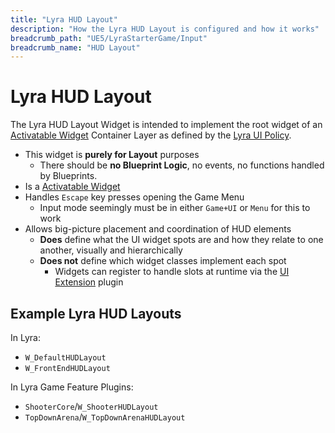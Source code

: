 ```yaml
---
title: "Lyra HUD Layout"
description: "How the Lyra HUD Layout is configured and how it works"
breadcrumb_path: "UE5/LyraStarterGame/Input"
breadcrumb_name: "HUD Layout"
---
```


# Lyra HUD Layout

The Lyra HUD Layout Widget is intended to implement the root widget of an
[Activatable Widget](/UE5/CommonUI/ActivatableWidget) Container Layer
as defined by the
[Lyra UI Policy](./UIPolicy).

- This widget is **purely for Layout** purposes
  - There should be **no Blueprint Logic**, no events, no functions handled by Blueprints.
- Is a [Activatable Widget](/UE5/CommonUI/ActivatableWidget)
- Handles `Escape` key presses opening the Game Menu
  - Input mode seemingly must be in either `Game+UI` or `Menu` for this to work
- Allows big-picture placement and coordination of HUD elements
  - **Does** define what the UI widget spots are and how they relate to one another, visually and hierarchically
  - **Does not** define which widget classes implement each spot
    - Widgets can register to handle slots at runtime via the [UI Extension](/UE5/UIExtension/) plugin


## Example Lyra HUD Layouts

In Lyra:

- `W_DefaultHUDLayout`
- `W_FrontEndHUDLayout`

In Lyra Game Feature Plugins:

- `ShooterCore`/`W_ShooterHUDLayout`
- `TopDownArena`/`W_TopDownArenaHUDLayout`

